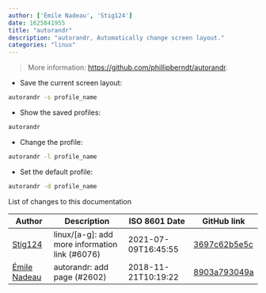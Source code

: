 ```yaml
---
author: ['Émile Nadeau', 'Stig124']
date: 1625841955
title: "autorandr"
description: "autorandr, Automatically change screen layout."
categories: "linux"
---
```

> More information: <https://github.com/phillipberndt/autorandr>.

- Save the current screen layout:

```bash
autorandr -s profile_name
```

- Show the saved profiles:

```bash
autorandr
```

- Change the profile:

```bash
autorandr -l profile_name
```

- Set the default profile:

```bash
autorandr -d profile_name
```
List of changes to this documentation


Author | Description | ISO 8601 Date | GitHub link
------|-----|-----|-----
[Stig124](mailto:stigpro@outlook.fr) | linux/[a-g]: add more information link (#6076) | 2021-07-09T16:45:55 | [3697c62b5e5c](https://github.com/tldr-pages/tldr/commit/3697c62b5e5cd9bae7a99c591cb81d1ddcfbf792)
[Émile Nadeau](mailto:nadeau.emile@gmail.com) | autorandr: add page (#2602) | 2018-11-21T10:19:22 | [8903a793049a](https://github.com/tldr-pages/tldr/commit/8903a793049abac1651f5929c869c6ffcfe28114)

